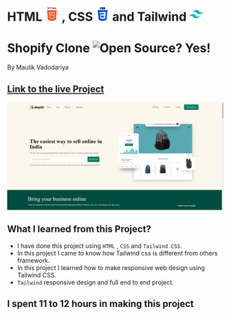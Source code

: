 # HTML ![](./readme-images/html-5-img.png) , CSS ![](./readme-images/css-3-img.png) and Tailwind ![](./readme-images/tailwind-logo.png)

# Shopify Clone ![Open Source? Yes!](https://badgen.net/badge/Open%20Source%20%3F/Yes%21/blue?icon=github)

By Maulik Vadodariya

## [Link to the live Project](https://shopify-clone-tailwind-web.netlify.app/)

![Completed Website](./readme-images/ScreenShot-20221122195845.png)

## What I learned from this Project?

- I have done this project using `HTML` , `CSS` and `Tailwind CSS`.
- In this project I came to know how Tailwind css is different from others framework.
- In this project I learned how to make responsive web design using Tailwind CSS.
- `Tailwind` responsive design and full end to end project.

## I spent 11 to 12 hours in making this project
